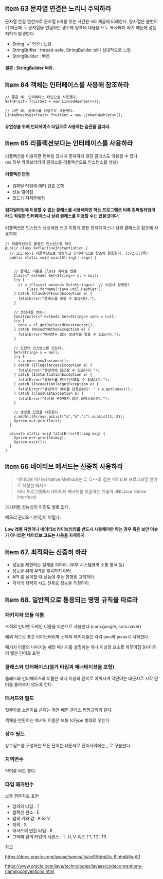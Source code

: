 ## Item 63 문자열 연결은 느리니 주의하라

문자열 연결 연산자로 문자열 n개를 잇는 시간은 n의 제곱에 비례한다. 문자열은 불변이기 때문에 두 문자열을 연결하는 경우에 양쪽의 내용을 모두 복사해야 하기 때문에 성능 저하가 발생한다.

- String '+' 연산 : 느림
- StringBuffer   : thread-safe, StringBuilder 보다 상대적으로 느림
- StringBuilder  : 빠름

#### 결론 : StringBuilder 써라.

## Item 64 객체는 인터페이스를 사용해 참조하라

```
// 좋은 예. 인터페이스 타입으로 사용했다.
Set<Fruit> fruitSet = new LinkedHashSet<>();

// 나쁜 예. 클래스를 타입으로 사용했다.
LinkedHashSet<Fruit> fruitSet = new LinkedHashSet<>();
```

#### 유연성을 위해 인터페이스 타입으로 사용하는 습관을 길러라.

## Item 65 리플렉션보다는 인터페이스를 사용하라

리플렉션을 이용하면 컴파일 당시에 존재하지 않던 클래스도 이용할 수 있다.  
(ex 외부 라이브러리의 클래스를 리플렉션으로 인스턴스를 생성)

#### 리플렉션 단점

- 컴파일 타임에 에러 검출 못함
- 성능 떨어짐
- 코드가 지저분해짐

#### 컴파일타임에 이용할 수 없는 클래스를 사용해야만 하는 프로그램은 비록 컴파일타임이라도 적절한 인터페이스나 상위 클래스를 이용할 수는 있을것이다.
리플렉션은 인스턴스 생성에만 쓰고 이렇게 만든 인터페이스나 상위 클래스로 참조해 사용하자



```
// 리플렉션으로 활용한 인스턴스화 데모
public class ReflectiveInstantiation {
  // 코드 65-1 리플렉션으로 생성하고 인터페이스로 참조해 활용한다. (372-373쪽)
  public static void main(String[] args) {


    // 클래스 이름을 Class 객체로 변환
    Class<? extends Set<String>> cl = null;
    try {
      cl = (Class<? extends Set<String>>)  // 비검사 형변환!
          Class.forName("java.util.HashSet");
    } catch (ClassNotFoundException e) {
      fatalError("클래스를 찾을 수 없습니다.");
    }

    // 생성자를 얻는다.
    Constructor<? extends Set<String>> cons = null;
    try {
      cons = cl.getDeclaredConstructor();
    } catch (NoSuchMethodException e) {
      fatalError("매개변수 없는 생성자를 찾을 수 없습니다.");
    }

    // 집합의 인스턴스를 만든다.
    Set<String> s = null;
    try {
      s = cons.newInstance();
    } catch (IllegalAccessException e) {
      fatalError("생성자에 접근할 수 없습니다.");
    } catch (InstantiationException e) {
      fatalError("클래스를 인스턴스화할 수 없습니다.");
    } catch (InvocationTargetException e) {
      fatalError("생성자가 예외를 던졌습니다: " + e.getCause());
    } catch (ClassCastException e) {
      fatalError("Set을 구현하지 않은 클래스입니다.");
    }

    // 생성한 집합을 사용한다.
    s.addAll(Arrays.asList("a","b","c").subList(1, 3));
    System.out.println(s);
  }

  private static void fatalError(String msg) {
    System.err.println(msg);
    System.exit(1);
  }
}
```

## Item 66 네이티브 메서드는 신중히 사용하라

>네이티브 메서드(Native Method)는 C, C++와 같은 네이티브 프로그래밍 언어로 작성한 메서드  
자바 프로그램에서 네이티브 메서드를 호출하는 기술이 JNI(Java Native Interface)

과거처럼 성능상의 이점도 별로 없다.

메모리 관리와 디버깅이 어렵다.

#### Low 레벨 자원이나 네이티브 라이브러리를 반드시 사용해야만 하는 경우 혹은 보안 이슈가 아니라면 네이티브 코드는 사용을 자제하자

## Item 67. 최적화는 신중히 하라

- 성능을 제한하는 설계를 피하라. (외부 시스템과의 소통 방식 등)
- 성능을 위해 API를 왜곡하지 마라.
- API 를 설계할 때 성능에 주는 영향을 고려하라.
- 각각의 최적화 시도 전후로 성능을 측정하라.

## Item 68. 일반적으로 통용되는 명명 규칙을 따르라

### 패키지와 모듈 이름

조직의 인터넷 도메인 이름을 역순으로 사용한다.(com.google, com.naver)

예외 적으로 표준 라이브러리와 선택적 패키지들은 각각 java와 javax로 시작한다.

패키지 이름의 나머지는 해당 패키지를 설명하는 하나 이상의 요소로 이루어짐 8자이하의 짧은 단어로 표현

### 클래스와 인터페이스(열거 타입과 애너테이션을 포함)

클래스와 인터페이스의 이름은 하나 이상의 단어로 이뤄지며 각단어는 대문자로 시작
단어를 줄여쓰지 않도록 한다.

### 매서드와 필드

첫글자를 소문자로 쓴다는 점만 빼면 클래스 명명규칙과 같다.

객체를 반환하는 메서드 이름은 보통 toType 형태로 짓는다

### 상수 필드

상수필드를 구성하는 모든 단어는 대문자로 단어사이에는 _ 로 구분한다.

### 지역변수

약어를 써도 좋다.

### 타입 매개변수

보통 한문자로 표현

- 임의의 타입 : T
- 컬렉션 원소 : E
- 맵의 키와 값 : K 와 V
- 예외 : X
- 매서드의 반환 타입 : R
- 그외에 임의 타입의 시퀀스 : T, U, V 혹은 T1, T2, T3

참고 

https://docs.oracle.com/javase/specs/jls/se9/html/jls-6.html#jls-6.1

https://www.oracle.com/java/technologies/javase/codeconventions-namingconventions.html


